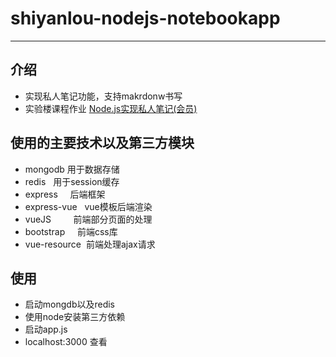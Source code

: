 # shiyanlou-nodejs-notebookapp
---
## 介绍
- 实现私人笔记功能，支持makrdonw书写
- 实验楼课程作业 [Node.js实现私人笔记(会员)](https://www.shiyanlou.com/courses/446)

## 使用的主要技术以及第三方模块
- mongodb       用于数据存储
- redis         用于session缓存
- express       后端框架
- express-vue   vue模板后端渲染
- vueJS         前端部分页面的处理
- bootstrap     前端css库
- vue-resource  前端处理ajax请求

## 使用
- 启动mongdb以及redis
- 使用node安装第三方依赖
- 启动app.js
- localhost:3000 查看
